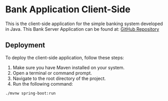 # Bank Application Client-Side

This is the client-side application for the simple banking system developed in Java. This Bank Server Application can be found at:
[GitHub Repository](https://github.com/ahmadshakleya/6_DS_BankApplication)

## Deployment

To deploy the client-side application, follow these steps:

1. Make sure you have Maven installed on your system.
2. Open a terminal or command prompt.
3. Navigate to the root directory of the project.
4. Run the following command:

```bash
./mvnw spring-boot:run
